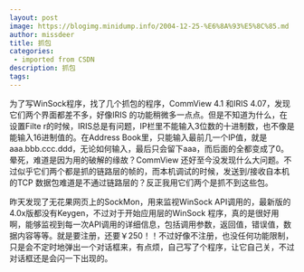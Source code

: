 ```yaml
---
layout: post
image: https://blogimg.minidump.info/2004-12-25-%E6%8A%93%E5%8C%85.md
author: missdeer
title: 抓包
categories: 
 - imported from CSDN
description: 抓包
tags: 
---
```


为了写WinSock程序，找了几个抓包的程序，CommView 4.1 和IRIS 4.07，发现它们两个界面都差不多，好像IRIS 的功能稍微多一点点。但是不知道为什么，在设置Filte r的时候，IRIS总是有问题，IP栏里不能输入3位数的十进制数，也不像是能输入16进制值的。在Address Book里，只能输入最前几一个IP值，就是aaa.bbb.ccc.ddd，无论如何输入，最后只会留下aaa，而后面的全都变成了0。晕死，难道是因为用的破解的缘故？CommView 还好至今没发现什么大问题。不过似乎它们两个都是抓的链路层的帧的，而本机调试的时候，发送到/接收自本机的TCP 数据包难道是不通过链路层的？反正我用它们两个是抓不到这些包。

昨天发现了无花果网页上的SockMon，用来监视WinSock API调用的，最新版的4.0x版都没有Keygen，不过对于开始应用层的WinSock 程序，真的是很好用啊，能够监视到每一次API调用的详细信息，包括调用参数，返回值，错误值，数据内容等等。就是要注册，还要￥250！！不过好像不注册，也没任何功能限制，只是会不定时地弹出一个对话框来，有点烦，自己写了个程序，让它自己关，不过对话框还是会闪一下出现的。
